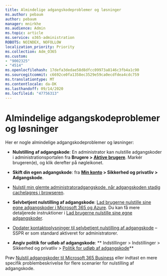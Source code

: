 ```yaml
---
title: Almindelige adgangskodeproblemer og løsninger
ms.author: pebaum
author: pebaum
manager: mnirkhe
ms.audience: Admin
ms.topic: article
ms.service: o365-administration
ROBOTS: NOINDEX, NOFOLLOW
localization_priority: Priority
ms.collection: Adm_O365
ms.custom:
- "9002325"
- "4514"
ms.openlocfilehash: 17defa3dedae58d8dfcc09973a8146c3fb4a1c90
ms.sourcegitcommit: c6692ce0fa1358ec3529e59ca0ecdfdea4cdc759
ms.translationtype: MT
ms.contentlocale: da-DK
ms.lasthandoff: 09/14/2020
ms.locfileid: "47756313"
---
```

# <a name="common-password-issues-and-resolutions"></a>Almindelige adgangskodeproblemer og løsninger

Her er nogle almindelige adgangskodeproblemer og løsninger:

- **Nulstilling af adgangskode**: En administrator kan nulstille adgangskoder i administrationsportalen fra **Brugere > [Aktive brugere](https://portal.office.com/adminportal/home#/users)**. Markér brugeren(e), og klik derefter på nøgleikonet.

- **Skift din egen adgangskode**: fra **[Min konto](https://portal.office.com/account/#home) > Sikkerhed og privatliv > Adgangskode**.

- [Nulstil min glemte administratoradgangskode, når adgangskoden stadig cachelagres i browseren](https://docs.microsoft.com/microsoft-365/admin/add-users/reset-passwords?view=o365-worldwide#reset-my-office-365-tenant-admin-password).

- **Selvbetjent nulstilling af adgangskode**: [Lad brugerne nulstille sine egne adgangskoder i Microsoft 365 og Azure](https://portal.office.com/adminportal/home#/SettingsMultiPivot/:/Settings/L1/SelfServiceReset). Du kan få mere detaljerede instruktioner i [Lad brugerne nulstille sine egne adgangskoder](https://docs.microsoft.com/microsoft-365/admin/add-users/let-users-reset-passwords).

- [Opdater kontaktoplysninger til selvbetjent nulstilling af adgangskode](https://go.microsoft.com/fwlink/?linkid=849451) – SSPR er som standard aktiveret for administratorer. 

- **Angiv politik for udløb af adgangskode**: ** Indstillinger > Indstillinger > Sikkerhed og privatliv > [Politik for udløb af adgangskode](https://admin.microsoft.com/AdminPortal/Home#/SettingsMultiPivot/:/Settings/L1/PasswordPolicy)**

Prøv [Nulstil adgangskoder til Microsoft 365 Business](https://docs.microsoft.com/microsoft-365/admin/add-users/reset-passwords) eller indtast en mere specifik problembeskrivelse for flere scenarier for nulstilling af adgangskode.

